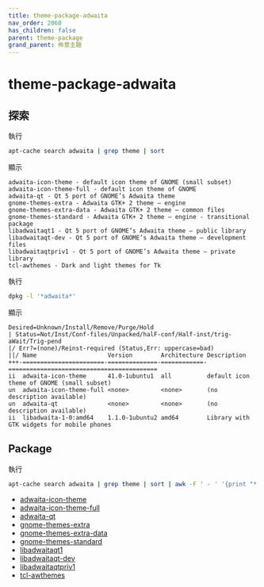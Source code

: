 ```yaml
---
title: theme-package-adwaita
nav_order: 2060
has_children: false
parent: theme-package
grand_parent: 佈景主題
---
```



# theme-package-adwaita


## 探索

執行

``` sh
apt-cache search adwaita | grep theme | sort
```

顯示

```
adwaita-icon-theme - default icon theme of GNOME (small subset)
adwaita-icon-theme-full - default icon theme of GNOME
adwaita-qt - Qt 5 port of GNOME’s Adwaita theme
gnome-themes-extra - Adwaita GTK+ 2 theme — engine
gnome-themes-extra-data - Adwaita GTK+ 2 theme — common files
gnome-themes-standard - Adwaita GTK+ 2 theme — engine - transitional package
libadwaitaqt1 - Qt 5 port of GNOME’s Adwaita theme — public library
libadwaitaqt-dev - Qt 5 port of GNOME’s Adwaita theme — development files
libadwaitaqtpriv1 - Qt 5 port of GNOME’s Adwaita theme — private library
tcl-awthemes - Dark and light themes for Tk
```

執行

``` sh
dpkg -l '*adwaita*'
```

顯示

```
Desired=Unknown/Install/Remove/Purge/Hold
| Status=Not/Inst/Conf-files/Unpacked/halF-conf/Half-inst/trig-aWait/Trig-pend
|/ Err?=(none)/Reinst-required (Status,Err: uppercase=bad)
||/ Name                    Version        Architecture Description
+++-=======================-==============-============-==========================================
ii  adwaita-icon-theme      41.0-1ubuntu1  all          default icon theme of GNOME (small subset)
un  adwaita-icon-theme-full <none>         <none>       (no description available)
un  adwaita-qt              <none>         <none>       (no description available)
ii  libadwaita-1-0:amd64    1.1.0-1ubuntu2 amd64        Library with GTK widgets for mobile phones
```

## Package

執行

``` sh
apt-cache search adwaita | grep theme | sort | awk -F ' - ' '{print "* ["$1"](https://packages.ubuntu.com/jammy/"$1")"}'
```

* [adwaita-icon-theme](https://packages.ubuntu.com/jammy/adwaita-icon-theme)
* [adwaita-icon-theme-full](https://packages.ubuntu.com/jammy/adwaita-icon-theme-full)
* [adwaita-qt](https://packages.ubuntu.com/jammy/adwaita-qt)
* [gnome-themes-extra](https://packages.ubuntu.com/jammy/gnome-themes-extra)
* [gnome-themes-extra-data](https://packages.ubuntu.com/jammy/gnome-themes-extra-data)
* [gnome-themes-standard](https://packages.ubuntu.com/jammy/gnome-themes-standard)
* [libadwaitaqt1](https://packages.ubuntu.com/jammy/libadwaitaqt1)
* [libadwaitaqt-dev](https://packages.ubuntu.com/jammy/libadwaitaqt-dev)
* [libadwaitaqtpriv1](https://packages.ubuntu.com/jammy/libadwaitaqtpriv1)
* [tcl-awthemes](https://packages.ubuntu.com/jammy/tcl-awthemes)

